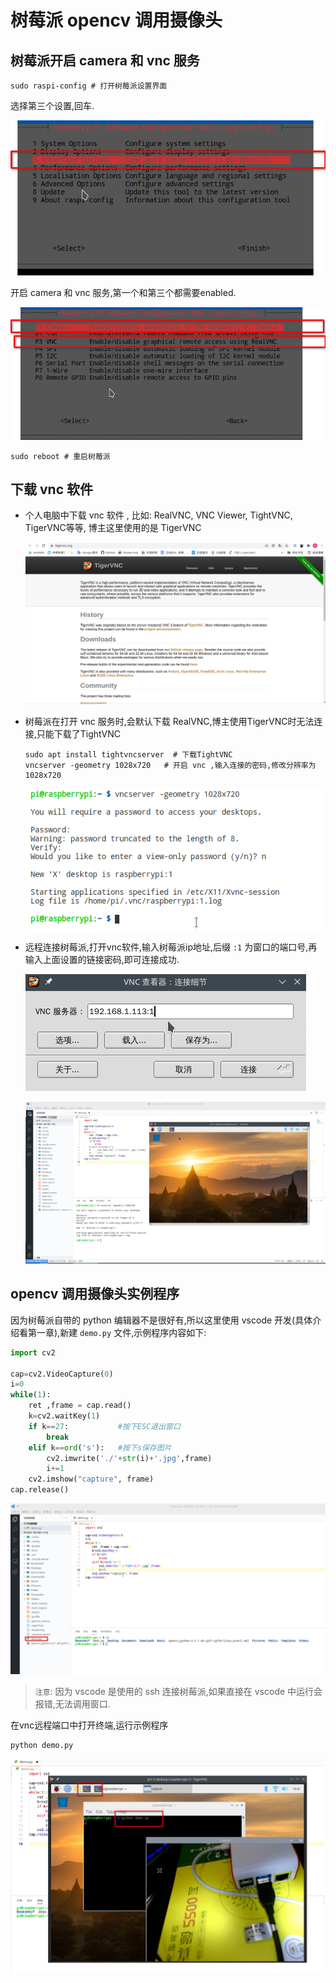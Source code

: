 # 树莓派 opencv 调用摄像头

## 树莓派开启 camera 和 vnc 服务

``` shell
sudo raspi-config # 打开树莓派设置界面
```

选择第三个设置,回车.

![设置界面](assets/raspberry_opencv_camera/config.png)

开启 camera 和 vnc 服务,第一个和第三个都需要enabled.

![设置界面](assets/raspberry_opencv_camera/config_1.png)

``` shell
sudo reboot # 重启树莓派
```

## 下载 vnc 软件

- 个人电脑中下载 vnc 软件 , 比如: RealVNC, VNC Viewer, TightVNC, TigerVNC等等, 博主这里使用的是 TigerVNC

    ![官网界面](assets/raspberry_opencv_camera/tigervnc.png)

- 树莓派在打开 vnc 服务时,会默认下载 RealVNC,博主使用TigerVNC时无法连接,只能下载了TightVNC

    ``` shell
    sudo apt install tightvncserver  # 下载TightVNC
    vncserver -geometry 1028x720   # 开启 vnc ,输入连接的密码,修改分辨率为 1028x720
    ```

    ![tightvnc](assets/raspberry_opencv_camera/tightvnc.png)

- 远程连接树莓派,打开vnc软件,输入树莓派ip地址,后缀 `:1` 为窗口的端口号,再输入上面设置的链接密码,即可连接成功.

    ![输入ip](assets/raspberry_opencv_camera/tigervnc_1.png)

    ![连接成功](assets/raspberry_opencv_camera/tigervnc_2.png)

## opencv 调用摄像头实例程序

因为树莓派自带的 python 编辑器不是很好有,所以这里使用 vscode 开发(具体介绍看第一章),新建 `demo.py` 文件,示例程序内容如下:

```python
import cv2

cap=cv2.VideoCapture(0)
i=0
while(1):
    ret ,frame = cap.read()
    k=cv2.waitKey(1)
    if k==27:           #按下ESC退出窗口
        break
    elif k==ord('s'):   #按下s保存图片
        cv2.imwrite('./'+str(i)+'.jpg',frame)
        i+=1
    cv2.imshow("capture", frame)
cap.release()
```

![demo](assets/raspberry_opencv_camera/demo.png)

> `注意`: 因为 vscode 是使用的 ssh 连接树莓派,如果直接在 vscode 中运行会报错,无法调用窗口.

在vnc远程端口中打开终端,运行示例程序

```shell
python demo.py
```

![demo1](assets/raspberry_opencv_camera/demo_1.png)
